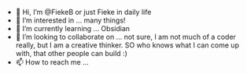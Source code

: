 - 👋 Hi, I’m @FiekeB or just Fieke in daily life
- 👀 I’m interested in ... many things! 
- 🌱 I’m currently learning ... Obsidian
- 💞️ I’m looking to collaborate on ... not sure, I am not much of a coder really, but I am a creative thinker. SO who knows what I can come up with, that other people can build :)
- 📫 How to reach me ...

<!---
FiekeB/FiekeB is a ✨ special ✨ repository because its `README.md` (this file) appears on your GitHub profile.
You can click the Preview link to take a look at your changes.
--->
